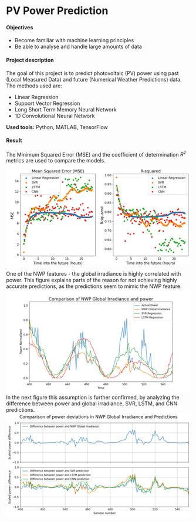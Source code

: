 # PV Power Prediction

#### Objectives
- Become familiar with machine learning principles
- Be able to analyse and handle large amounts of data

#### Project description
The goal of this project is to predict photovoltaic (PV) power using past (Local Measured Data) and future (Numerical Weather Predictions) data. The methods used are:
- Linear Regression
- Support Vector Regression
- Long Short Term Memory Neural Network
- 1D Convolutional Neural Network

**Used tools:** Python, MATLAB, TensorFlow

#### Result
The Minimum Squared Error (MSE) and the coefficient of determination $R^2$ metrics are used to compare the models. 

![Click to see image| 50](DynamicModelCompare.png)

One of the NWP features - the global irradiance is highly correlated with power. This figure explains parts of the reason for not achieving highly accurate predictions, as the predictions seem to mimic the NWP feature.
![Click to see image| 50](NWP_comparisoFull.png)
In the next figure this assumption is further confirmed, by analyzing the difference between power and global irradiance, SVR, LSTM, and CNN predictions.
![Click to see image| 50](NWP_uncertanty.png)
